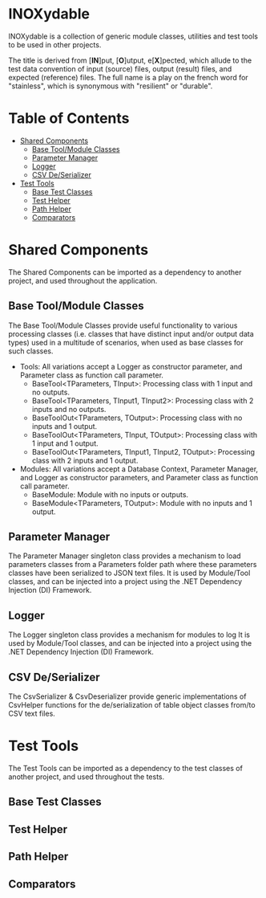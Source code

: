 

# INOXydable <!-- omit in toc -->

INOXydable is a collection of generic module classes, utilities and test tools to be used in other projects.

The title is derived from [**IN**]put, [**O**]utput, e[**X**]pected, which allude to the test data convention of input (source) files, output (result) files, and expected (reference) files. The full name is a play on the french word for "stainless", which is synonymous with "resilient" or "durable".

# Table of Contents <!-- omit in toc -->

- [Shared Components](#shared-components)
  - [Base Tool/Module Classes](#base-toolmodule-classes)
  - [Parameter Manager](#parameter-manager)
  - [Logger](#logger)
  - [CSV De/Serializer](#csv-deserializer)
- [Test Tools](#test-tools)
  - [Base Test Classes](#base-test-classes)
  - [Test Helper](#test-helper)
  - [Path Helper](#path-helper)
  - [Comparators](#comparators)


# Shared Components

The Shared Components can be imported as a dependency to another project, and used throughout the application.

## Base Tool/Module Classes

The Base Tool/Module Classes provide useful functionality to various processing classes (i.e. classes that have distinct input and/or output data types) used in a multitude of scenarios, when used as base classes for such classes.

- Tools: All variations accept a Logger as constructor parameter, and Parameter class as function call parameter.
  - BaseTool<TParameters, TInput>: Processing class with 1 input and no outputs.
  - BaseTool<TParameters, TInput1, TInput2>: Processing class with 2 inputs and no outputs.
  - BaseToolOut<TParameters, TOutput>: Processing class with no inputs and 1 output.
  - BaseToolOut<TParameters, TInput, TOutput>: Processing class with 1 input and 1 output.
  - BaseToolOut<TParameters, TInput1, TInput2, TOutput>: Processing class with 2 inputs and 1 output.
- Modules: All variations accept a Database Context, Parameter Manager, and Logger as constructor parameters, and Parameter class as function call parameter.
  - BaseModule<TParameters>: Module with no inputs or outputs.
  - BaseModule<TParameters, TOutput>: Module with no inputs and 1 output.

## Parameter Manager

The Parameter Manager singleton class provides a mechanism to load parameters classes from a  Parameters folder path where these parameters classes have been serialized to JSON text files. It is used by Module/Tool classes, and can be injected into a project using the .NET Dependency Injection (DI) Framework.

## Logger

The Logger singleton class provides a mechanism for modules to log  It is used by Module/Tool classes, and can be injected into a project using the .NET Dependency Injection (DI) Framework.

## CSV De/Serializer

The CsvSerializer & CsvDeserializer provide generic implementations of CsvHelper functions for the de/serialization of table object classes from/to CSV text files.

# Test Tools

The Test Tools can be imported as a dependency to the test classes of another project, and used throughout the tests.

## Base Test Classes



## Test Helper



## Path Helper



## Comparators



